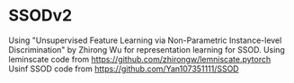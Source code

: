 # SSODv2
Using "Unsupervised Feature Learning via Non-Parametric Instance-level Discrimination" by Zhirong Wu for representation learning for SSOD.
Using leminscate code from https://github.com/zhirongw/lemniscate.pytorch
Usinf SSOD code from https://github.com/Yan107351111/SSOD
